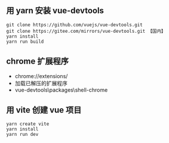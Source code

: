 ## 用 yarn 安装 vue-devtools

```
git clone https://github.com/vuejs/vue-devtools.git
git clone https://gitee.com/mirrors/vue-devtools.git 【国内】
yarn install
yarn run build
```

## chrome 扩展程序

- chrome://extensions/
- 加载已解压的扩展程序
- vue-devtools\packages\shell-chrome

## 用 vite 创建 vue 项目

```
yarn create vite
yarn install
yarn run dev
```
